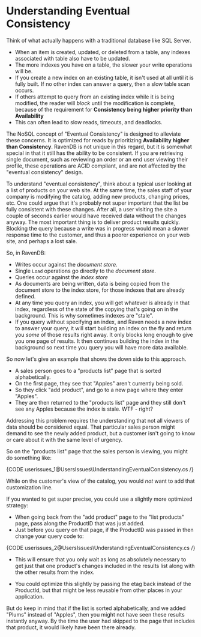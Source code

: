 # Understanding Eventual Consistency

Think of what actually happens with a traditional database like SQL Server.

- When an item is created, updated, or deleted from a table, any indexes associated with table also have to be updated.
- The more indexes you have on a table, the slower your write operations will be.
- If you create a new index on an existing table, it isn't used at all until it is fully built.  If no other index can answer a query, then a slow table scan occurs.
- If others attempt to query from an existing index while it is being modified, the reader will *block* until the modification is complete, because of the requirement for **Consistency being higher priority than Availability**
- This can often lead to slow reads, timeouts, and deadlocks.

The NoSQL concept of "Eventual Consistency" is designed to alleviate these concerns.  It is optimized for reads by prioritizing **Availability higher than Consistency**.  RavenDB is not unique in this regard, but it is somewhat special in that it still has the ability to be consistent.  If you are retrieving single document, such as reviewing an order or an end user viewing their profile, these operations are ACID compliant, and are not affected by the "eventual consistency" design.

To understand "eventual consistency", think about a typical user looking at a list of products on your web site.  At the same time, the sales staff of your company is modifying the catalog, adding new products, changing prices, etc.  One could argue that it's probably not super important that the list be fully consistent with these changes.  After all, a user visiting the site a couple of seconds earlier would have received data without the changes anyway.  The most important thing is to deliver product results quickly.  Blocking the query because a write was in progress would mean a slower response time to the customer, and thus a poorer experience on your web site, and perhaps a lost sale.

So, in RavenDB:

- Writes occur against the *document store*.
- Single `Load` operations go directly to the *document store*.
- Queries occur against the *index store*
- As documents are being written, data is being copied from the document store to the index store, for those indexes that are already defined.
- At any time you query an index, you will get whatever is already in that index, regardless of the state of the copying that's going on in the background.  This is why sometimes indexes are "stale".
- If you query without specifying an index, and Raven needs a new index to answer your query, it will start building an index on the fly and return you *some* of those results right away.  It only blocks long enough to give you one page of results.  It then continues building the index in the background so next time you query you will have more data available.

So now let's give an example that shows the down side to this approach.

- A sales person goes to a "products list" page that is sorted alphabetically.
- On the first page, they see that "Apples" aren't currently being sold.
- So they click "add product", and go to a new page where they enter "Apples".
- They are then returned to the "products list" page and they still don't see any Apples because the index is stale.  WTF - right?

Addressing this problem requires the understanding that not all viewers of data should be considered equal.  That particular sales person might demand to see the newly added product, but a customer isn't going to know or care about it with the same level of urgency.

So on the "products list" page that the sales person is viewing, you might do something like:

{CODE userissues_1@UsersIssues\UnderstandingEventualConsistency.cs /}

While on the customer's view of the catalog, you would *not* want to add that customization line.

If you wanted to get super precise, you could use a slightly more optimized strategy:

- When going back from the "add product" page to the "list products" page, pass along the ProductID that was just added.
- Just before you query on that page, if the ProductID was passed in then change your query code to:

{CODE userissues_2@UsersIssues\UnderstandingEventualConsistency.cs /}

- This will ensure that you only wait as long as absolutely necessary to get just that one product's changes included in the results list along with the other results from the index.

- You could optimize this slightly by passing the etag back instead of the ProductId, but that might be less reusable from other places in your application.

But do keep in mind that if the list is sorted alphabetically, and we added "Plums" instead of "Apples", then you might not have seen these results instantly anyway.  By the time the user had skipped to the page that includes that product, it would likely have been there already.

